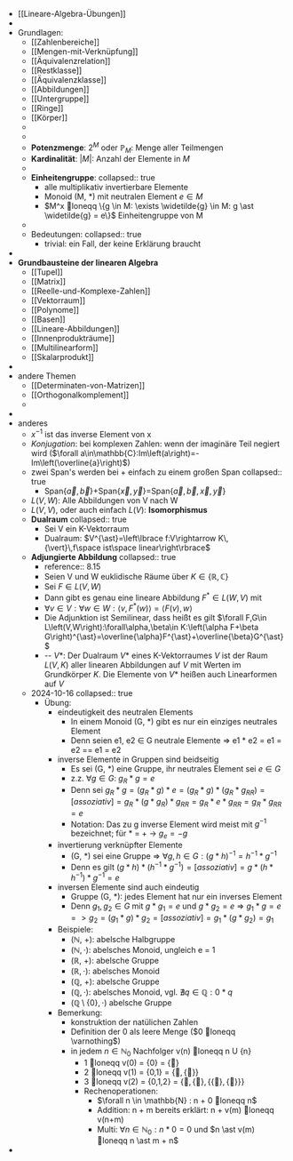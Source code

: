 - [[Lineare-Algebra-Übungen]]
-
- Grundlagen:
	- [[Zahlenbereiche]]
	- [[Mengen-mit-Verknüpfung]]
	- [[Äquivalenzrelation]]
	- [[Restklasse]]
	- [[Äquivalenzklasse]]
	- [[Abbildungen]]
	- [[Untergruppe]]
	- [[Ringe]]
	- [[Körper]]
	-
	-
	- **Potenzmenge**: $2^{M}$ oder $\mathbb{P}_M$: Menge aller Teilmengen
	- **Kardinalität**: $|M|$: Anzahl der Elemente in $M$
	-
	- **Einheitengruppe**:
	  collapsed:: true
		- alle multiplikativ invertierbare Elemente
		- Monoid (M, *) mit neutralen Element $e \in M$
		- $M^x loneqq \{g \in M: \exists \widetilde{g} \in M: g \ast \widetilde{g} = e\}$ Einheitengruppe von M
	-
	- Bedeutungen:
	  collapsed:: true
		- trivial: ein Fall, der keine Erklärung braucht
-
- **Grundbausteine der linearen Algebra**
	- [[Tupel]]
	- [[Matrix]]
	- [[Reelle-und-Komplexe-Zahlen]]
	- [[Vektorraum]]
	- [[Polynome]]
	- [[Basen]]
	- [[Lineare-Abbildungen]]
	- [[Innenprodukträume]]
	- [[Multilinearform]]
	- [[Skalarprodukt]]
-
- andere Themen
	- [[Determinaten-von-Matrizen]]
	- [[Orthogonalkomplement]]
	-
-
- anderes
	- $x^{-1}$ ist das inverse Element von x
	- *Konjugation*: bei komplexen Zahlen: wenn der imaginäre Teil negiert wird ($\forall a\in\mathbb{C}:Im\left(a\right)=-Im\left(\overline{a}\right)$)
	- zwei Span's werden bei + einfach zu einem großen Span
	  collapsed:: true
		- Span$\left\lbrace\overrightarrow{a},\overrightarrow{b}\right\rbrace$+Span$\left\lbrace\overrightarrow{x},\overrightarrow{y}\right\rbrace$=Span$\left\lbrace\overrightarrow{a},\overrightarrow{b},\overrightarrow{x},\overrightarrow{y}\right\rbrace$
	- $L\left(V,W\right)$: Alle Abbildungen von V nach W
	- $L\left(V,V\right)$, oder auch einfach $L\left(V\right)$: **Isomorphismus**
	- **Dualraum**
	  collapsed:: true
		- Sei V ein K-Vektorraum
		- Dualraum: $V^{\ast}=\left\lbrace f:V\rightarrow K\,{\vert}\,f\space ist\space linear\right\rbrace$
	- **Adjungierte Abbildung**
	  collapsed:: true
		- reference:: 8.15
		- Seien V und W euklidische Räume über $K\in\left\lbrace\mathbb{R},\mathbb{C}\right\rbrace$
		- Sei $F\in L\left(V,W\right)$
		- Dann gibt es genau eine lineare Abbildung $F^{\ast}\in L\left(W,V\right)$ mit
		- $\forall v\in V:\forall w\in W:\langle v,F^{\ast}\left(w\right)\rangle=\langle F\left(v\right),w\rangle$
		- Die Adjunktion ist Semilinear, dass heißt es gilt $\forall F,G\in L\left(V,W\right):\forall\alpha,\beta\in K:\left(\alpha F+\beta G\right)^{\ast}=\overline{\alpha}F^{\ast}+\overline{\beta}G^{\ast}$
		- -- $V\ast$: Der Dualraum $V\ast$ eines K-Vektorraumes $V$ ist der Raum $L\left(V,K\right)$ aller linearen Abbildungen auf $V$ mit Werten im Grundkörper $K$. Die Elemente von $V\ast$ heißen auch Linearformen auf $V$
	- 2024-10-16
	  collapsed:: true
		- Übung:
			- eindeutigkeit des neutralen Elements
				- In einem Monoid (G, *) gibt es nur ein einziges neutrales Element
				- Denn seien e1, e2 $\in$ G neutrale Elemente => e1 * e2 = e1 = e2 == e1 = e2
			- inverse Elemente in Gruppen sind beidseitig
				- Es sei (G, *) eine Gruppe, ihr neutrales Element sei $e \in G$
				- z.z. $\forall g \in G$: $g_R * g = e$
				- Denn sei $g_R * g = (g_R * g) * e = (g_R * g) * (g_R * g_{RR}) =[assoziativ]= g_R * (g * g_R) * g_{RR} = g_R * e * g_{RR} = g_R * g_{RR} = e$
				- Notation: Das zu g inverse Element wird meist mit $g^{-1}$ bezeichnet; für * = + -> $g_e = -g$
			- invertierung verknüpfter Elemente
				- (G, *) sei eine Gruppe => $\forall g, h \in G : (g * h)^{-1} = h^{-1} * g^{-1}$
				- Denn es gilt $(g * h) * (h^{-1} * g^{-1}) =[assoziativ]= g * (h * h^{-1}) * g^{-1} = e$
			- inversen Elemente sind auch eindeutig
				- Gruppe (G, *): jedes Element hat nur ein inverses Element
				- Denn $g_1, g_2 \in G$ mit $g * g_1 = e$ und $g*g_2=e$ => $g_1*g=e=>g_2=(g_1*g)*g_2=[assoziativ]=g_1*(g*g_2)=g_1$
			- Beispiele:
				- ($\mathbb{N}$, +): abelsche Halbgruppe
				- ($\mathbb{N},\cdot$): abelsches Monoid, ungleich e = 1
				- ($\mathbb{R}$, +): abelsche Gruppe
				- ($\mathbb{R},\cdot$): abelsches Monoid
				- ($\mathbb{Q}$, +): abelsche Gruppe
				- ($\mathbb{Q},\cdot$): abelsches Monoid, vgl. $\nexists q \in \mathbb{Q}: 0 \ast q$
				- ($\mathbb{Q}\setminus\left\lbrace0\right\rbrace,\cdot$) abelsche Gruppe
			- Bemerkung:
				- konstruktion der natülichen Zahlen
				- Definition der 0 als leere Menge ($0 loneqq \varnothing$)
				- in jedem $n \in \mathbb{N}_0$ Nachfolger v(n) loneqq n U {n}
					- 1 loneqq v(0) = {0} = $\{\varnothing\}$
					- 2 loneqq v(1) = {0,1} = $\{\varnothing, \{\varnothing\}\}$
					- 3 loneqq v(2) = {0,1,2} = $\{\varnothing,\{\varnothing\},\{\{\varnothing\},\{\varnothing\}\}\}$
					- Rechenoperationen:
						- $\forall n \in \mathbb{N} : n + 0 loneqq n$
						- Addition: n + m bereits erklärt: n + v(m) loneqq v(n+m)
						- Multi: $\forall n \in \mathbb{N}_0: n \ast 0 = 0$ und $n \ast v(m) loneqq n \ast m + n$
-